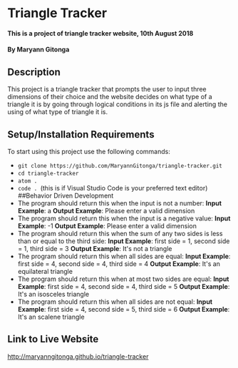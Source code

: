 # Triangle Tracker
#### This is a project of triangle tracker website, 10th August 2018
#### By **Maryann Gitonga**
## Description
This project is a triangle tracker that prompts the user to input three dimensions of their choice and the website decides on what type of a triangle it is by going through logical conditions in its js file and alerting the using of what type of triangle it is.
## Setup/Installation Requirements
To start using this project use the following commands:

* `git clone https://github.com/MaryannGitonga/triangle-tracker.git`
* `cd triangle-tracker`
* `atom .`
* `code . `(this is if Visual Studio Code is your preferred text editor)
##Behavior Driven Development
* The program should return this when the input is not a number:
**Input Example**: a
**Output Example**: Please enter a valid dimension
* The program should return this when the input is a negative value:
**Input Example**: -1
**Output Example**: Please enter a valid dimension
* The program should return this when the sum of any two sides is less than or equal to the third side:
**Input Example**: first side = 1, second side = 1, third side = 3
**Output Example**: It's not a triangle
* The program should return this when all sides are equal:
**Input Example**: first side = 4, second side = 4, third side = 4
**Output Example**: It's an equilateral triangle
* The program should return this when at most two sides are equal:
**Input Example**: first side = 4, second side = 4, third side = 5
**Output Example**: It's an isosceles triangle
* The program should return this when all sides are not equal:
**Input Example**: first side = 4, second side = 5, third side = 6
**Output Example**: It's an scalene triangle
## Link to Live Website
http://maryanngitonga.github.io/triangle-tracker
